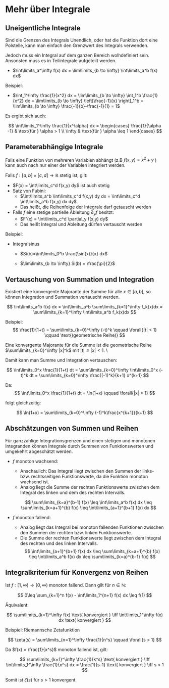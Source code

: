 # Mehr über Integrale

## Uneigentliche Integrale

Sind die Grenzen des Integrals Unendlich, oder hat die Funktion dort eine Polstelle, kann man einfach den Grenzwert des Integrals
verwenden.

Jedoch muss ein Integral auf dem ganzen Bereich wolhdefiniert sein. Ansonsten muss es in Teilintegrale aufgeteilt werden.

- $\int\limits_a^\infty f(x) dx = \lim\limits_{b \to \infty} \int\limits_a^b f(x) dx$

Beispiel:

- $\int_1^\infty \frac{1}{x^2} dx = \lim\limits_{b \to \infty} \int_1^b \frac{1}{x^2} dx = \lim\limits_{b \to \infty} \left[\frac{-1}{x} \right]_1^b = \lim\limits_{b \to \infty} \frac{-1}{b}-\frac{-1}{1} = 1$

Es ergibt sich auch:

$$
\int\limits_1^\infty \frac{1}{x^\alpha} dx =
 \begin{cases}
    \frac{1}{\alpha -1} & \text{für } \alpha > 1 \\
    \infty & \text{für } \alpha \leq 1
 \end{cases}
$$

## Parameterabhängige Integrale

Falls eine Funktion von mehreren Variablen abhängt (z.B $f(x,y)=x^2+y$ ) kann auch nach nur einer der Variablen integriert werden.

Falls $f:[a,b] \times [c,d] \to \mathbb{R}$ stetig ist, gilt:

- $F(x) = \int\limits_c^d f(x,y) dy$ ist auch stetig
- Satz von Fubini:
  - $\int\limits_a^b \int\limits_c^d f(x,y) dy dx = \int\limits_c^d \int\limits_a^b f(x,y) dx dy$
  - Das heißt, die Reihenfolge der Integrale darf getauscht werden
- Falls $f$ eine stetige partielle Ableitung $\partial_y f$ besitzt:
  - $F'(x) = \int\limits_c^d \partial_y f(x,y) dy$
  - Das heißt Integral und Ableitung dürfen vertauscht werden

Beispiel:

- Integralsinus

  - $Si(b)=\int\limits_0^b \frac{\sin(x)}{x} dx$

  - $\lim\limits_{b \to \infty} Si(b) = \frac{\pi}{2}$

## Vertauschung von Summation und Integration

Existiert eine konvergente Majorante der Summe für alle $x \in [a, b]$, so können Integration und Summation vertauscht werden.

$$
\int\limits_a^b f(x) dx =
\int\limits_a^b \sum\limits_{k=1}^\infty f_k(x)dx =
\sum\limits_{k=1}^\infty \int\limits_a^b f_k(x)dx
$$

Beispiel:
$$
  \frac{1}{1+t} = \sum\limits_{k=0}^\infty (-t)^k \qquad \forall{|t| < 1} \qquad \text{(geometrische Reihe)}
$$

Eine konvergente Majorante für die Summe ist die geometrische Reihe $\sum\limits_{k=0}^\infty |x|^k$ mit $|t| \leq |x| < 1$. \

Damit kann man Summe und Integration vertauschen:

$$
\int\limits_0^x \frac{1}{1+t} dt = \sum\limits_{k=0}^\infty \int\limits_0^x (-t)^k dt = \sum\limits_{k=0}^\infty \frac{(-1)^k}{k+1} x^{k+1}
$$

Da:
$$
\int\limits_0^x \frac{1}{1+t} dt = \ln(1+x) \qquad \forall{|x| < 1}
$$

folgt gleichzeitig:

$$
\ln(1+x) = \sum\limits_{k=0}^\infty (-1)^k\frac{x^{k+1}}{k+1}
$$

## Abschätzungen von Summen und Reihen

Für ganzzahlige Integrationsgrenzen und einen stetigen und monotonen Integranden können Integrale durch Summen von Funktionswerten und umgekehrt abgeschätzt werden.

- $f$ monoton wachsend:
  
  - Anschaulich: Das Integral liegt zwischen den Summen der links- bzw. rechtsseitigen Funktionswerte, da die Funktion monoton wachsend ist.
  - Analog liegt die Summe der rechten Funktionswerte zwischen dem Integral des linken und dem des rechten Intervalls.

  $$
  \sum\limits_{k=a}^{b-1} f(x) \leq
  \int\limits_a^b f(x) dx \leq
  \sum\limits_{k=a+1}^{b} f(x) \leq
  \int\limits_{a+1}^{b+1} f(x) dx
  $$
  
- $f$ monoton fallend:

  - Analog liegt das Integral bei monoton fallenden Funktionen zwischen den Summen der rechten bzw. linken Funktionswerte.
  - Die Summe der rechten Funktionswerte liegt zwischen dem Integral des rechten und des linken Intervalls.
  $$
  \int\limits_{a+1}^{b+1} f(x) dx \leq
  \sum\limits_{k=a+1}^{b} f(x) \leq
  \int\limits_a^b f(x) dx \leq
  \sum\limits_{k=a}^{b-1} f(x)
  $$

## Integralkriterium für Konvergenz von Reihen

Ist $f:[1,\infty) \to [0,\infty)$ monoton fallend. Dann gilt für $n \in \mathbb{N}$:

$$
0\leq \sum_{k=1}^n f(x) - \int\limits_1^{n+1} f(x) dx \leq f(1)
$$

Äquivalent:

$$
\sum\limits_{k=1}^\infty f(x) \text{ konvergiert } \iff \int\limits_1^\infty f(x) dx \text{ konvergiert }
$$

Beispiel: Riemannsche Zetafunktion

$$
\zeta(s) = \sum\limits_{n=1}^\infty \frac{1}{n^s} \qquad \forall{s > 1}
$$

Da $f(x) = \frac{1}{x^s}$ monoton fallend ist, gilt:

$$
\sum\limits_{k=1}^\infty \frac{1}{k^s} \text{ konvergiert } \iff \int\limits_1^\infty \frac{1}{x^s} dx = \frac{1}{s-1} \text{ konvergiert } \iff s > 1
$$

Somit ist $\zeta(s)$ für $s > 1$ konvergent.
